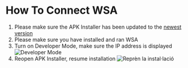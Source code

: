 # How To Connect WSA
1. Please make sure the APK Installer has been updated to the [newest version](https://github.com/Paving-Base/APK-Installer/releases "APK Installer")
2. Please make sure you have installed and ran WSA
3. Turn on Developer Mode, make sure the IP address is displayed ![Developer Mode](https://raw.githubusercontent.com/Paving-Base/APK-Installer/screenshots/Documents/Tutorials/How%20To%20Connect%20WSA/Images/Snipaste_2021-10-22_14-57-56.png)
4. Reopen APK Installer, resume installation ![Reprèn la instal·lació](https://raw.githubusercontent.com/Paving-Base/APK-Installer/screenshots/Documents/Tutorials/How%20To%20Connect%20WSA/Images/Snipaste_2021-10-22_15-10-06.png)

